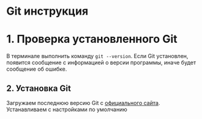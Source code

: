 # Git инструкция
# 1. Проверка установленного Git
В терминале выполнить команду `git --version`. 
Если Git установлен, появится сообщение с информацией о версии программы, иначе будет сообщение об ошибке.

## 2. Установка Git
Загружаем последнюю версию Git с  [официального сайта](https://git-scm.com/downloads).
Устанавливаем с настройками по умолчанию
